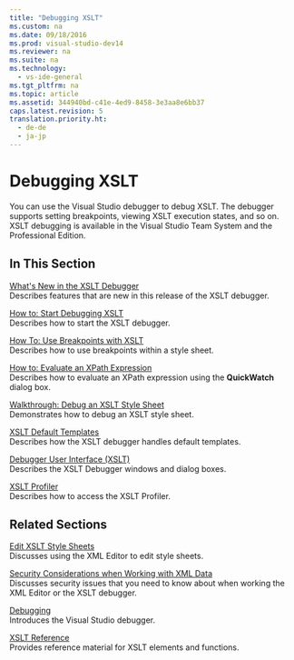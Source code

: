 ```yaml
---
title: "Debugging XSLT"
ms.custom: na
ms.date: 09/18/2016
ms.prod: visual-studio-dev14
ms.reviewer: na
ms.suite: na
ms.technology: 
  - vs-ide-general
ms.tgt_pltfrm: na
ms.topic: article
ms.assetid: 344940bd-c41e-4ed9-8458-3e3aa8e6bb37
caps.latest.revision: 5
translation.priority.ht: 
  - de-de
  - ja-jp
---
```

# Debugging XSLT
You can use the Visual Studio debugger to debug XSLT. The debugger supports setting breakpoints, viewing XSLT execution states, and so on. XSLT debugging is available in the Visual Studio Team System and the Professional Edition.  
  
## In This Section  
 [What's New in the XSLT Debugger](../vs140/What-s-New-in-the-XSLT-Debugger.md)  
 Describes features that are new in this release of the XSLT debugger.  
  
 [How to: Start Debugging XSLT](../vs140/How-to--Start-Debugging-XSLT.md)  
 Describes how to start the XSLT debugger.  
  
 [How To: Use Breakpoints with XSLT](../vs140/How-to--Use-Breakpoints-with-XSLT.md)  
 Describes how to use breakpoints within a style sheet.  
  
 [How to: Evaluate an XPath Expression](../vs140/How-to--Evaluate-an-XPath-Expression.md)  
 Describes how to evaluate an XPath expression using the **QuickWatch** dialog box.  
  
 [Walkthrough: Debug an XSLT Style Sheet](../vs140/Walkthrough--Debug-an-XSLT-Style-Sheet.md)  
 Demonstrates how to debug an XSLT style sheet.  
  
 [XSLT Default Templates](../vs140/XSLT-Default-Templates.md)  
 Describes how the XSLT debugger handles default templates.  
  
 [Debugger User Interface (XSLT)](../vs140/Debugger-User-Interface--XSLT-.md)  
 Describes the XSLT Debugger windows and dialog boxes.  
  
 [XSLT Profiler](../vs140/XSLT-Profiler.md)  
 Describes how to access the XSLT Profiler.  
  
## Related Sections  
 [Edit XSLT Style Sheets](../vs140/Editing-XSLT-Style-Sheets.md)  
 Discusses using the XML Editor to edit style sheets.  
  
 [Security Considerations when Working with XML Data](../vs140/Security-Considerations-when-Working-with-XML-Data.md)  
 Discusses security issues that you need to know about when working the XML Editor or the XSLT debugger.  
  
 [Debugging](../vs140/Debugging-in-Visual-Studio.md)  
 Introduces the Visual Studio debugger.  
  
 [XSLT Reference](assetId:///678bcd68-cbbb-4be5-9dd2-40f94488a1cf)  
 Provides reference material for XSLT elements and functions.